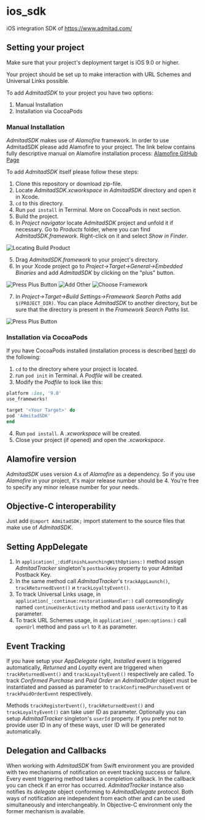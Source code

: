 # ios_sdk
iOS integration SDK of https://www.admitad.com/

## Setting your project

Make sure that your project's deployment target is iOS 9.0 or higher.

Your project should be set up to make interaction with URL Schemes and Universal Links possible.

To add *AdmitadSDK* to your project you have two options:
1. Manual Installation
2. Installation via CocoaPods

### Manual Installation

*AdmitadSDK* makes use of *Alamofire* framework. In order to use AdmitadSDK please add Alamofire to your project.
The link below contains fully descriptive manual on Alamofire installation process:
[Alamofire GitHub Page](https://github.com/Alamofire/Alamofire)

To add *AdmitadSDK* itself please follow these steps:
1. Clone this repository or download zip-file.
2. Locate *AdmitadSDK.xcworkspace* in *AdmitadSDK* directory and open it in Xcode.
3. `cd` to this directory.
4. Run `pod install` in Terminal. More on CocoaPods in next section.
3. Build the project.
4. In *Project navigator* locate *AdmitadSDK* project and unfold it if necessary. Go to *Products* folder, where you can find *AdmitadSDK.framework*. Right-click on it and select *Show in Finder*.

![Locating Build Product](https://raw.githubusercontent.com/AdmitadSDK/ios_sdk/master/images/Build%20Product.png)

5. Drag *AdmitadSDK.framework* to your project's directory.
6. In your Xcode project go to *Project->Target->General->Embedded Binaries* and add *AdmitadSDK* by clicking on the "plus" button.

![Press Plus Button](https://raw.githubusercontent.com/AdmitadSDK/ios_sdk/master/images/Press%20Plus%20Button.png)
![Add Other](https://raw.githubusercontent.com/AdmitadSDK/ReadmeTest/master/images/Add%20Other.png)
![Choose Framework](https://raw.githubusercontent.com/AdmitadSDK/ios_sdk/master/images/Choose%20Framework.png)

7. In *Project->Target->Build Settings->Framework Search Paths* add `$(PROJECT_DIR)`. You can place *AdmitadSDK* to another directory, but be sure that the directory is present in the *Framework Search Paths* list.

![Press Plus Button](https://raw.githubusercontent.com/AdmitadSDK/ios_sdk/master/images/Search%20Paths.png)

### Installation via CocoaPods

If you have CocoaPods installed (installation process is described [here](https://guides.cocoapods.org/using/getting-started.html)) do the following:
1. `cd` to the directory where your project is located.
2. run `pod init` in Terminal. A *Podfile* will be created.
3. Modify the *Podfile* to look like this:
```ruby
platform :ios, '9.0'
use_frameworks!

target '<Your Target>' do
pod 'AdmitadSDK'
end
```
4. Run `pod install`. A *.xcworkspace* will be created.
5. Close your project (if opened) and open the *.xcworkspace*.

## Alamofire version

*AdmitadSDK* uses version 4.x of *Alamofire* as a dependency. So if you use *Alamofire* in your project, it's major release number should be 4. You're free to specify any minor release number for your needs.

## Objective-C interoperability

Just add `@import AdmitadSDK;` import statement to the source files that make use of *AdmitadSDK*.

## Setting AppDelegate

1. In `application(_:didFinishLaunchingWithOptions:)` method assign *AdmitadTracker* singleton's `postbackKey` property to your Admitad Postback Key.
2. In the same method call *AdmitadTracker*'s `trackAppLaunch()`, `trackReturnedEvent()` и `trackLoyaltyEvent()`.
3. To track Universal Links usage, in `application(_:continue:restorationHandler:)` call corresondingly named `continueUserActivity` method and pass `userActivity` to it as parameter.
4. To track URL Schemes usage, in `application(_:open:options:)` call `openUrl` method and pass `url` to it as parameter.

## Event Tracking

If you have setup your *AppDelegate* right, *Installed* event is triggered automatically, *Returned* and *Loyalty* event are triggered when `trackReturnedEvent()` and `trackLoyaltyEvent()` respectively are called. To track *Confirmed Purchase* and *Paid Order* an *AdmitadOrder* object must be instantiated and passed as parameter to `trackConfirmedPurchaseEvent` or `trackPaidOrderEvent` respectively.

Methods `trackRegisterEvent()`, `trackReturnedEvent()` and `trackLoyaltyEvent()` can take user ID as parameter. Optionally you can setup *AdmitadTracker* singleton's `userId` property. If you prefer not to provide user ID in any of these ways, user ID will be generated automatically.

## Delegation and Callbacks

When working with *AdmitadSDK* from Swift environment you are provided with two mechanisms of notification on event tracking success or failure. Every event triggering method takes a completion callback. In the callback you can check if an error has occurred. *AdmitadTracker* instance also notifies its *delegate* object conforming to *AdmitadDelegate* protocol. Both ways of notification are independent from each other and can be used simultaneously and interchangeably. In Objective-C environment only the former mechanism is available.

